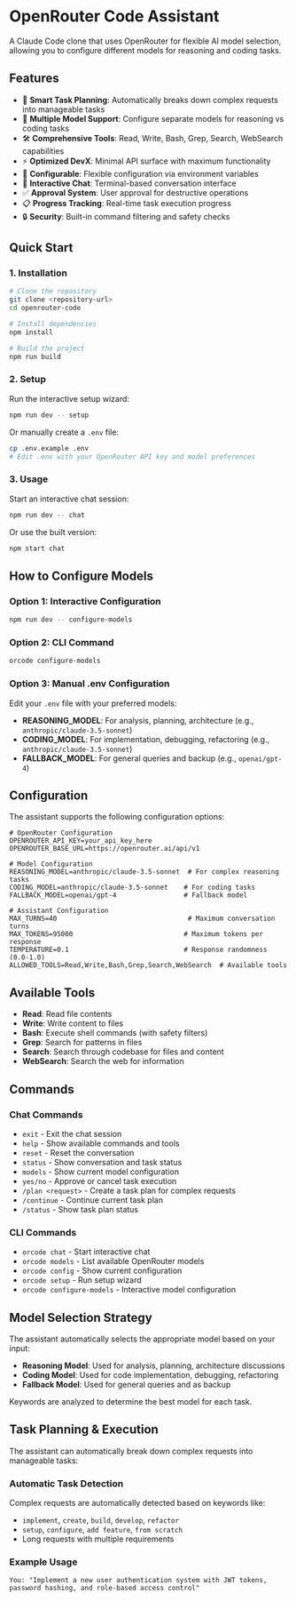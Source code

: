 # OpenRouter Code Assistant

A Claude Code clone that uses OpenRouter for flexible AI model selection, allowing you to configure different models for reasoning and coding tasks.

## Features

- 🧠 **Smart Task Planning**: Automatically breaks down complex requests into manageable tasks
- 🤖 **Multiple Model Support**: Configure separate models for reasoning vs coding tasks
- 🛠️ **Comprehensive Tools**: Read, Write, Bash, Grep, Search, WebSearch capabilities
- ⚡ **Optimized DevX**: Minimal API surface with maximum functionality
- 🔧 **Configurable**: Flexible configuration via environment variables
- 💬 **Interactive Chat**: Terminal-based conversation interface
- ✅ **Approval System**: User approval for destructive operations
- 📋 **Progress Tracking**: Real-time task execution progress
- 🔒 **Security**: Built-in command filtering and safety checks

## Quick Start

### 1. Installation

```bash
# Clone the repository
git clone <repository-url>
cd openrouter-code

# Install dependencies
npm install

# Build the project
npm run build
```

### 2. Setup

Run the interactive setup wizard:

```bash
npm run dev -- setup
```

Or manually create a `.env` file:

```bash
cp .env.example .env
# Edit .env with your OpenRouter API key and model preferences
```

### 3. Usage

Start an interactive chat session:

```bash
npm run dev -- chat
```

Or use the built version:

```bash
npm start chat
```

## How to Configure Models

### Option 1: Interactive Configuration
```bash
npm run dev -- configure-models
```

### Option 2: CLI Command
```bash
orcode configure-models
```

### Option 3: Manual .env Configuration
Edit your `.env` file with your preferred models:
- **REASONING_MODEL**: For analysis, planning, architecture (e.g., `anthropic/claude-3.5-sonnet`)
- **CODING_MODEL**: For implementation, debugging, refactoring (e.g., `anthropic/claude-3.5-sonnet`)  
- **FALLBACK_MODEL**: For general queries and backup (e.g., `openai/gpt-4`)

## Configuration

The assistant supports the following configuration options:

```env
# OpenRouter Configuration
OPENROUTER_API_KEY=your_api_key_here
OPENROUTER_BASE_URL=https://openrouter.ai/api/v1

# Model Configuration
REASONING_MODEL=anthropic/claude-3.5-sonnet  # For complex reasoning tasks
CODING_MODEL=anthropic/claude-3.5-sonnet    # For coding tasks
FALLBACK_MODEL=openai/gpt-4                 # Fallback model

# Assistant Configuration
MAX_TURNS=40                                 # Maximum conversation turns
MAX_TOKENS=95000                            # Maximum tokens per response
TEMPERATURE=0.1                             # Response randomness (0.0-1.0)
ALLOWED_TOOLS=Read,Write,Bash,Grep,Search,WebSearch  # Available tools
```

## Available Tools

- **Read**: Read file contents
- **Write**: Write content to files
- **Bash**: Execute shell commands (with safety filters)
- **Grep**: Search for patterns in files
- **Search**: Search through codebase for files and content
- **WebSearch**: Search the web for information

## Commands

### Chat Commands
- `exit` - Exit the chat session
- `help` - Show available commands and tools
- `reset` - Reset the conversation
- `status` - Show conversation and task status
- `models` - Show current model configuration
- `yes/no` - Approve or cancel task execution
- `/plan <request>` - Create a task plan for complex requests
- `/continue` - Continue current task plan
- `/status` - Show task plan status

### CLI Commands
- `orcode chat` - Start interactive chat
- `orcode models` - List available OpenRouter models
- `orcode config` - Show current configuration
- `orcode setup` - Run setup wizard
- `orcode configure-models` - Interactive model configuration

## Model Selection Strategy

The assistant automatically selects the appropriate model based on your input:

- **Reasoning Model**: Used for analysis, planning, architecture discussions
- **Coding Model**: Used for code implementation, debugging, refactoring
- **Fallback Model**: Used for general queries and as backup

Keywords are analyzed to determine the best model for each task.

## Task Planning & Execution

The assistant can automatically break down complex requests into manageable tasks:

### Automatic Task Detection
Complex requests are automatically detected based on keywords like:
- `implement`, `create`, `build`, `develop`, `refactor`
- `setup`, `configure`, `add feature`, `from scratch`
- Long requests with multiple requirements

### Example Usage
```
You: "Implement a new user authentication system with JWT tokens, password hashing, and role-based access control"